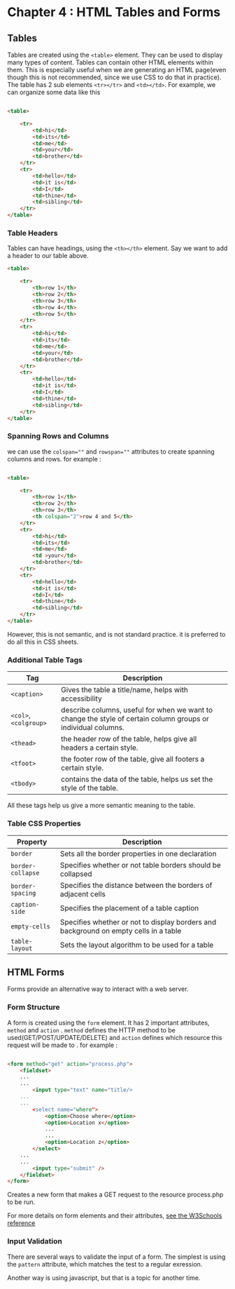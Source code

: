 # Chapter 4 : HTML Tables and Forms

## Tables

Tables are created using the ```<table>``` element. 
They can be used to display many types of content. Tables 
can contain other HTML elements within them. This is especially
useful when we are generating an HTML page(even though this is not 
recommended, since we use CSS to do that in practice). The table has 
2 sub elements ```<tr></tr>``` and ```<td></td>```. For example, we can 
organize some data like this

```HTML

<table>

	<tr>
		<td>hi</td>
		<td>its</td>
		<td>me</td>
		<td>your</td>
		<td>brother</td>
	</tr>
	<tr>
		<td>hello</td>
		<td>it is</td>
		<td>I</td>
		<td>thine</td>
		<td>sibling</td>
	</tr>
</table>

```
### Table Headers
Tables can have headings, using the ```<th></th>``` element. Say 
we want to add a header to our table above. 

```HTML
<table>

	<tr>
		<th>row 1</th>
		<th>row 2</th>
		<th>row 3</th>
		<th>row 4</th>
		<th>row 5</th>
	</tr>
	<tr>
		<td>hi</td>
		<td>its</td>
		<td>me</td>
		<td>your</td>
		<td>brother</td>
	</tr>
	<tr>
		<td>hello</td>
		<td>it is</td>
		<td>I</td>
		<td>thine</td>
		<td>sibling</td>
	</tr>
</table>
```
### Spanning Rows and Columns

we can use the ```colspan=""``` and ```rowspan=""``` attributes to create 
spanning columns and rows.  for example :


```HTML

<table>

	<tr>
		<th>row 1</th>
		<th>row 2</th>
		<th>row 3</th>
		<th colspan="2">row 4 and 5</th>
	</tr>
	<tr>
		<td>hi</td>
		<td>its</td>
		<td>me</td>
		<td >your</td>
		<td>brother</td>
	</tr>
	<tr>
		<td>hello</td>
		<td>it is</td>
		<td>I</td>
		<td>thine</td>
		<td>sibling</td>
	</tr>
</table>

```

However, this is not semantic, and is not standard practice. it is 
preferred to do all this in CSS sheets.


### Additional Table Tags

Tag | Description
---|---
```<caption>``` | Gives the table a title/name, helps with accessibility
```<col>```,```<colgroup>``` | describe columns, useful for when we want to change the style of certain column groups or individual columns.
```<thead>``` | the header row of the table, helps give all headers a certain style.
```<tfoot>``` | the footer row of the table, give all footers a certain style.
```<tbody>``` | contains the data of the table, helps us set the style of the table.

All these tags help us give a more semantic meaning to the table.

### Table CSS Properties

Property | Description
---|---
```border``` | Sets all the border properties in one declaration
```border-collapse``` | Specifies whether or not table borders should be collapsed
```border-spacing``` | Specifies the distance between the borders of adjacent cells
```caption-side``` | Specifies the placement of a table caption
```empty-cells``` | Specifies whether or not to display borders and background on empty cells in a table
```table-layout``` | Sets the layout algorithm to be used for a table

## HTML Forms

Forms provide an alternative way to interact with a web server.

### Form Structure 

A form is created using the ```form``` element. It has 2 important
attributes, ```method``` and ```action``` . ```method``` defines
the HTTP method to be used(GET/POST/UPDATE/DELETE) and ```action``` defines
which resource this request will  be made to . for example :

```HTML

<form method="get" action="process.php">
	<fieldset>
	...
	...
		<input type="text" name="title/>
	...
	...
		<select name="where">
			<option>Choose where</option>
			<option>Location x</option>
			...
			...
			<option>Location z</option>
		</select>
	...
	...
		<input type="submit" />
	</fieldset>
</form>
```

Creates a new form that makes a GET request to the resource process.php 
to be run.

For more details on form elements and their attributes, [see the W3Schools reference](https://www.w3schools.com/html/html_form_elements.asp)

### Input Validation

There are several ways to validate the input of a form. The simplest is
using the ```pattern``` attribute, which matches the test to a
regular exression. 

Another way is using javascript, but that is a topic for another time.

